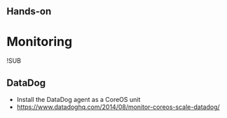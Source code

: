 ## Hands-on
# Monitoring

!SUB
## DataDog
* Install the DataDog agent as a CoreOS unit
* https://www.datadoghq.com/2014/08/monitor-coreos-scale-datadog/
